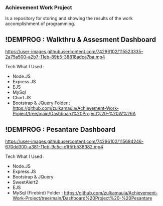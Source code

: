 ### Achievement Work Project
Is a repository for storing and showing the results of the work accomplishment of programming.

## !DEMPROG : Walkthru & Assesment Dashboard
https://user-images.githubusercontent.com/74296102/115523335-2a75a500-a2b7-11eb-89b5-38818adca7ba.mp4

Tech What I Used :
- Node.JS
- Express.JS
- EJS
- MySql
- Chart.JS
- Bootstrap & JQuery
Folder : https://github.com/zulkamaula/Achievement-Work-Project/tree/main/Dashboard%20Project%20-%20W%26A


## !DEMPROG : Pesantare Dashboard
https://user-images.githubusercontent.com/74296102/115684246-670dd300-a381-11eb-9c5c-e1f5fb538382.mp4

Tech What I Used :
- Node.JS
- Express.JS
- Bootstrap & JQuery
- SweetAlert2
- EJS
- MySql (Firebird)
Folder : https://github.com/zulkamaula/Achievement-Work-Project/tree/main/Dashboard%20Project%20-%20Pesantare
